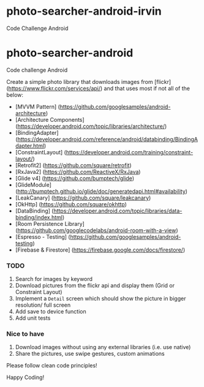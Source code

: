 # photo-searcher-android-irvin
Code Challenge Android

# photo-searcher-android
Code challenge Android

Create a simple photo library that downloads images from [flickr] (https://www.flickr.com/services/api/)
and that uses most if not all of the below:

* [MVVM Pattern] (https://github.com/googlesamples/android-architecture)
* [Architecture Components] (https://developer.android.com/topic/libraries/architecture/)
* [BindingAdapter] (https://developer.android.com/reference/android/databinding/BindingAdapter.html)
* [ConstraintLayout] (https://developer.android.com/training/constraint-layout/)
* [Retrofit2] (https://github.com/square/retrofit)
* [RxJava2] (https://github.com/ReactiveX/RxJava)
* [Glide v4] (https://github.com/bumptech/glide)
* [GlideModule] (http://bumptech.github.io/glide/doc/generatedapi.html#availability)
* [LeakCanary] (https://github.com/square/leakcanary)
* [OkHttp] (https://github.com/square/okhttp)
* [DataBinding] (https://developer.android.com/topic/libraries/data-binding/index.html)
* [Room Persistence Library] (https://github.com/googlecodelabs/android-room-with-a-view)
* [Espresso - Testing] (https://github.com/googlesamples/android-testing)
* [Firebase & Firestore] (https://firebase.google.com/docs/firestore/)

### TODO
1. Search for images by keyword
2. Download pictures from the flickr api and display them (Grid or Constraint Layout)
3. Implement a `Detail` screen which should show the picture in bigger resolution/ full screen
4. Add save to device function
5. Add unit tests

### Nice to have
1. Download images without using any external libraries (i.e. use native)
2. Share the pictures, use swipe gestures, custom animations

Please follow clean code principles!

Happy Coding!
